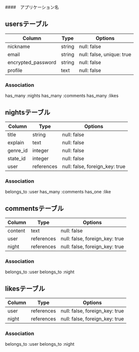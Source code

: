 ####　アプリケーション名









## usersテーブル

|Column            |Type  |Options                  |
|------------------|------|-------------------------|
|nickname          |string|null: false              |
|email             |string|null: false, unique: true|
|encrypted_password|string|null: false              |
|profile           |text  |null: false              |


### Association

has_many :nights
has_many :comments
has_many :likes


## nightsテーブル
|Column         |Type      |Options                       |
|---------------|----------|------------------------------|
|title          |string    |null: false                   |
|explain        |text      |null: false                   |
|genre_id       |integer   |null: false                   |
|state_id       |integer   |null: false                   |
|user           |references|null: false, foreign_key: true|

### Association
belongs_to :user
has_many :comments
has_one :like

## commentsテーブル

|Column       |Type      |Options                           |
|-------------|----------|----------------------------------|
|content      |text      |null: false                       |
|user         |references|null: false, foreign_key: true    |
|night        |references|null: false, foreign_key: true    |


### Association
belongs_to :user
belongs_to :night

## likesテーブル

|Column |Type      |Options                       |
|-------|----------|------------------------------|
|user   |references|null: false, foreign_key: true|
|night  |references|null: false, foreign_key: true|

### Association
belongs_to :user
belongs_to :night
